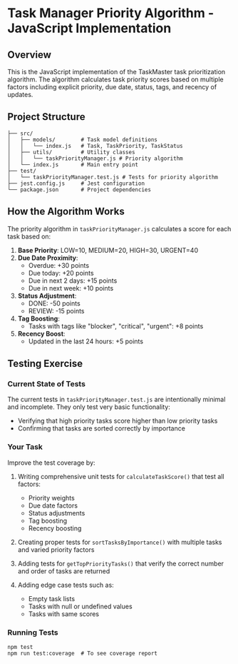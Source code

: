 # Task Manager Priority Algorithm - JavaScript Implementation

## Overview
This is the JavaScript implementation of the TaskMaster task prioritization algorithm. The algorithm calculates task priority scores based on multiple factors including explicit priority, due date, status, tags, and recency of updates.

## Project Structure
```
├── src/
│   ├── models/        # Task model definitions
│   │   └── index.js   # Task, TaskPriority, TaskStatus
│   ├── utils/         # Utility classes
│   │   └── taskPriorityManager.js # Priority algorithm
│   └── index.js       # Main entry point
├── test/
│   └── taskPriorityManager.test.js # Tests for priority algorithm
├── jest.config.js     # Jest configuration
└── package.json       # Project dependencies
```

## How the Algorithm Works
The priority algorithm in `taskPriorityManager.js` calculates a score for each task based on:

1. **Base Priority**: LOW=10, MEDIUM=20, HIGH=30, URGENT=40
2. **Due Date Proximity**: 
   - Overdue: +30 points
   - Due today: +20 points
   - Due in next 2 days: +15 points
   - Due in next week: +10 points
3. **Status Adjustment**:
   - DONE: -50 points
   - REVIEW: -15 points
4. **Tag Boosting**:
   - Tasks with tags like "blocker", "critical", "urgent": +8 points
5. **Recency Boost**:
   - Updated in the last 24 hours: +5 points

## Testing Exercise

### Current State of Tests
The current tests in `taskPriorityManager.test.js` are intentionally minimal and incomplete. They only test very basic functionality:

- Verifying that high priority tasks score higher than low priority tasks
- Confirming that tasks are sorted correctly by importance

### Your Task
Improve the test coverage by:

1. Writing comprehensive unit tests for `calculateTaskScore()` that test all factors:
   - Priority weights
   - Due date factors
   - Status adjustments
   - Tag boosting
   - Recency boosting

2. Creating proper tests for `sortTasksByImportance()` with multiple tasks and varied priority factors

3. Adding tests for `getTopPriorityTasks()` that verify the correct number and order of tasks are returned

4. Adding edge case tests such as:
   - Empty task lists
   - Tasks with null or undefined values
   - Tasks with same scores

### Running Tests
```
npm test
npm run test:coverage  # To see coverage report
```